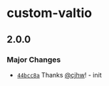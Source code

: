 # custom-valtio

## 2.0.0

### Major Changes

- [`44bcc8a`](https://github.com/cjhw/react-state/commit/44bcc8adabb7536ee210a189f0207339b0fa88c1) Thanks [@cjhw](https://github.com/cjhw)! - init
